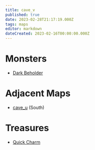 ```yaml
---
title: cave_v
published: true
date: 2023-02-28T21:17:19.000Z
tags: maps
editor: markdown
dateCreated: 2023-02-16T00:00:00.000Z
---
```



# Monsters
 * [Dark Beholder](/monsters/dark-beholder)

# Adjacent Maps
 * [cave_u](/maps/cave_u) (South)

# Treasures
 * [Quick Charm](/items/quick-charm)
